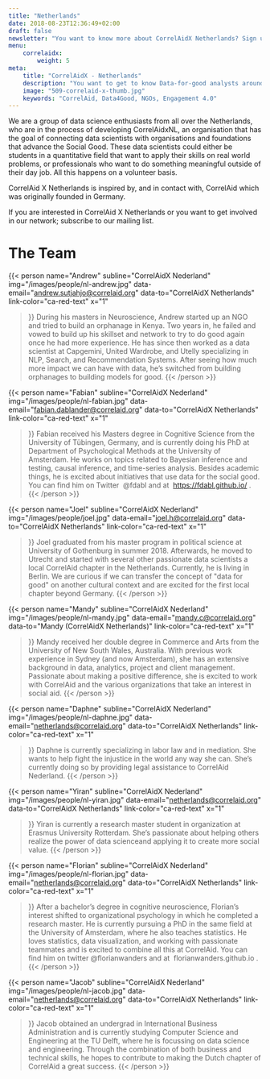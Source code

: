 ```yaml
---
title: "Netherlands"
date: 2018-08-23T12:36:49+02:00
draft: false
newsletter: "You want to know more about CorrelAidX Netherlands? Sign up for our Newsletter!"
menu: 
    correlaidx:
        weight: 5
meta:
    title: "CorrelAidX - Netherlands"
    description: "You want to get to know Data-for-good analysts around you and use data for social good? In this case, you are interested in CorrelAidX!"
    image: "509-correlaid-x-thumb.jpg"
    keywords: "CorrelAid, Data4Good, NGOs, Engagement 4.0"
---
```


We are a group of data science enthusiasts from all over the Netherlands, who are in the process of developing CorrelAidxNL, an organisation that has the goal of connecting data scientists with organisations and foundations that advance the Social Good. 
These data scientists could either be students in a quantitative field that want to apply their skills on real world problems, or professionals who want to do something meaningful outside of their day job. All this happens on a volunteer basis.
 
CorrelAid X Netherlands is inspired by, and in contact with, CorrelAid which was originally founded in Germany.

If you are interested in CorrelAid X Netherlands or you want to get involved in our network; subscribe to our mailing list.

# The Team


{{< person 
    name="Andrew"
    subline="CorrelAidX Nederland"
    img="/images/people/nl-andrew.jpg"
    data-email="andrew.sutjahjo@correlaid.org"
    data-to="CorrelAidX Netherlands"
    link-color="ca-red-text"
    x="1"
>}}
During his masters in Neuroscience, Andrew started up an NGO and tried to build an
orphanage in Kenya. Two years in, he failed and vowed to build up his skillset and
network to try to do good again once he had more experience. He has since then
worked as a data scientist at Capgemini, United Wardrobe, and Utelly specializing in NLP,
Search, and Recommendation Systems. After seeing how much more impact we can
have with data, he’s switched from building orphanages to building models for good.
{{< /person >}}

{{< person 
    name="Fabian"
    subline="CorrelAidX Nederland"
    img="/images/people/nl-fabian.jpg"
    data-email="fabian.dablander@correlaid.org"
    data-to="CorrelAidX Netherlands"
    link-color="ca-red-text"
    x="1"
>}}
Fabian received his Masters degree in Cognitive Science from the University of
Tübingen, Germany, and is currently doing his PhD at Department of Psychological
Methods at the University of Amsterdam. He works on topics related to Bayesian
inference and testing, causal inference, and time-series analysis. Besides academic
things, he is excited about initiatives that use data for the social good. You can find
him on Twitter​ ​ @fdabl​ and at ​ https://fdabl.github.io/​ .
{{< /person >}}

{{< person 
    name="Joel"
    subline="CorrelAidX Nederland"
    img="/images/people/joel.jpg"
    data-email="joel.h@correlaid.org"
    data-to="CorrelAidX Netherlands"
    link-color="ca-red-text"
    x="1"
>}}
Joel graduated from his master program in political science at University of Gothenburg in summer 2018.
Afterwards, he moved to Utrecht and started with several other passionate data scientists a local CorrelAid chapter in the Netherlands. Currently, he is living in Berlin. 
We are curious if we can transfer the concept of "data for good" on another cultural context and are excited for the first local chapter beyond Germany.
{{< /person >}}

{{< person 
    name="Mandy"
    subline="CorrelAidX Nederland"
    img="/images/people/nl-mandy.jpg"
    data-email="mandy.c@correlaid.org"
    data-to="Mandy (CorrelAidX Netherlands)"
    link-color="ca-red-text"
    x="1"
>}}
Mandy received her double degree in Commerce and Arts from the University of New South Wales, Australia.
With previous work experience in Sydney (and now Amsterdam), she has an extensive background in data, analytics, project and client management.
Passionate about making a positive difference, she is excited to work with CorrelAid and the various organizations that take an interest in social aid.
{{< /person >}}

{{< person 
    name="Daphne"
    subline="CorrelAidX Nederland"
    img="/images/people/nl-daphne.jpg"
    data-email="netherlands@correlaid.org"
    data-to="CorrelAidX Netherlands"
    link-color="ca-red-text"
    x="1"
>}}
Daphne is currently specializing in labor law and in mediation. She wants to help fight the injustice in the world any way she can. She’s currently doing so by providing legal assistance to CorrelAid Nederland.
{{< /person >}}


{{< person 
    name="Yiran"
    subline="CorrelAidX Nederland"
    img="/images/people/nl-yiran.jpg"
    data-email="netherlands@correlaid.org"
    data-to="CorrelAidX Netherlands"
    link-color="ca-red-text"
    x="1"
>}}
Yiran is currently a research master student in organization at Erasmus University Rotterdam. She’s passionate about 
helping others realize the power of data scienceand applying it to create more social value.
{{< /person >}}

{{< person 
    name="Florian"
    subline="CorrelAidX Nederland"
    img="/images/people/nl-florian.jpg"
    data-email="netherlands@correlaid.org"
    data-to="CorrelAidX Netherlands"
    link-color="ca-red-text"
    x="1"
>}}
After a bachelor’s degree in cognitive neuroscience, Florian’s interest shifted to
organizational psychology in which he completed a research master. He is currently
pursuing a PhD in the same field at the University of Amsterdam, where he also
teaches statistics. He loves statistics, data visualization, and working with passionate
teammates and is excited to combine all this at CorrelAid. You can find him on twitter
@florianwanders​ and at ​ florianwanders.github.io​ .
{{< /person >}}

{{< person 
    name="Jacob"
    subline="CorrelAidX Nederland"
    img="/images/people/nl-jacob.jpg"
    data-email="netherlands@correlaid.org"
    data-to="CorrelAidX Netherlands"
    link-color="ca-red-text"
    x="1"
>}}
Jacob obtained an undergrad in International Business Administration and is currently studying 
Computer Science and Engineering at the TU Delft, where he is focussing on data science and 
engineering. Through the combination of both business and technical skills, he hopes to contribute 
to making the Dutch chapter of CorrelAid a great success.
{{< /person >}}
